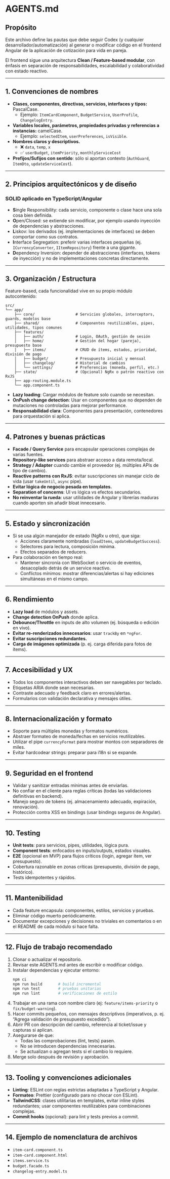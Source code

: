 # AGENTS.md

## Propósito  
Este archivo define las pautas que debe seguir Codex (y cualquier desarrollador/automatización) al generar o modificar código en el frontend Angular de la aplicación de cotización para vida en pareja.

El frontend sigue una arquitectura **Clean / Feature-based modular**, con énfasis en separación de responsabilidades, escalabilidad y colaboratividad con estado reactivo.

---

## 1. Convenciones de nombres  
- **Clases, componentes, directivas, servicios, interfaces y tipos:** PascalCase.  
  - Ejemplo: `ItemCardComponent`, `BudgetService`, `UserProfile`, `ChangelogEntry`.
- **Variables locales, parámetros, propiedades privadas y referencias a instancias:** camelCase.  
  - Ejemplo: `selectedItem`, `userPreferences`, `isVisible`.
- **Nombres claros y descriptivos.**  
  - ❌ `data`, `temp`, `x`  
  - ✅ `userBudget`, `itemPriority`, `monthlyServiceCost`
- **Prefijos/Sufijos con sentido**: sólo si aportan contexto (`AuthGuard`, `ItemDto`, `updateServiceCost`).

---

## 2. Principios arquitectónicos y de diseño  
### SOLID aplicado en TypeScript/Angular
- **S**ingle Responsibility: cada servicio, componente o clase hace una sola cosa bien definida.  
- **O**pen/Closed: se extiende sin modificar, por ejemplo usando inyección de dependencias y abstracciones.  
- **L**iskov: los derivados (ej. implementaciones de interfaces) se deben comportar como sus contratos.  
- **I**nterface Segregation: preferir varias interfaces pequeñas (ej. `ICurrencyConverter`, `IItemRepository`) frente a una gigante.  
- **D**ependency Inversion: depender de abstracciones (interfaces, tokens de inyección) y no de implementaciones concretas directamente.

---

## 3. Organización / Estructura  
Feature-based, cada funcionalidad vive en su propio módulo autocontenido:

```
src/
└── app/
    ├── core/                  # Servicios globales, interceptors, guards, modelos base
    ├── shared/                # Componentes reutilizables, pipes, utilidades, tipos comunes
    ├── features/
    │   ├── auth/              # Login, OAuth, gestión de sesión
    │   ├── home/              # Gestión del hogar (pareja), presupuesto base
    │   ├── items/             # CRUD de ítems, estados, prioridad, división de pago
    │   ├── budget/            # Presupuesto inicial y mensual
    │   ├── changelog/         # Historial de cambios
    │   └── settings/          # Preferencias (moneda, perfil, etc.)
    ├── state/                 # (Opcional) NgRx o patrón reactivo con RxJS
    ├── app-routing.module.ts
    └── app.component.ts
```

- **Lazy loading**: Cargar módulos de feature solo cuando se necesitan.  
- **OnPush change detection**: Usar en componentes que no dependen de mutaciones no controladas para mejorar performance.  
- **Responsabilidad clara**: Componentes para presentación, contenedores para orquestación si aplica.

---

## 4. Patrones y buenas prácticas  
- **Facade / Query Service** para encapsular operaciones complejas de varias fuentes.  
- **Repository-like services** para abstraer acceso a data remota/local.  
- **Strategy / Adapter** cuando cambie el proveedor (ej. múltiples APIs de tipo de cambio).  
- **Reactive patterns con RxJS**: evitar suscripciones sin manejar ciclo de vida (usar `takeUntil`, `async` pipe).  
- **Evitar lógica de negocio pesada en templates.**  
- **Separation of concerns**: UI vs lógica vs efectos secundarios.  
- **No reinventar la rueda**: usar utilidades de Angular y librerías maduras cuando aporten sin añadir bloat innecesario.

---

## 5. Estado y sincronización  
- Si se usa algún manejador de estado (NgRx u otro), que siga:
  - Acciones claramente nombradas (`loadItems`, `updateBudgetSuccess`).  
  - Selectores para lectura, composición mínima.  
  - Efectos separados de reducers.  
- Para colaboración en tiempo real:  
  - Mantener sincronía con WebSocket o servicio de eventos, desacoplado detrás de un service reactivo.  
  - Conflictos mínimos: mostrar diferencias/alertas si hay ediciones simultáneas en el mismo campo.

---

## 6. Rendimiento  
- **Lazy load** de módulos y assets.  
- **Change detection OnPush** donde aplica.  
- **Debounce/Throttle** en inputs de alto volumen (ej. búsqueda o edición en vivo).  
- **Evitar re-renderizados innecesarios**: usar `trackBy` en `*ngFor`.  
- **Evitar suscripciones redundantes.**  
- **Carga de imágenes optimizada** (p. ej. carga diferida para fotos de ítems).  

---

## 7. Accesibilidad y UX  
- Todos los componentes interactivos deben ser navegables por teclado.  
- Etiquetas ARIA donde sean necesarias.  
- Contraste adecuado y feedback claro en errores/alertas.  
- Formularios con validación declarativa y mensajes útiles.  

---

## 8. Internacionalización y formato  
- Soporte para múltiples monedas y formatos numéricos.  
- Abstraer formateo de moneda/fechas en servicios reutilizables.  
- Utilizar el pipe `currencyFormat` para mostrar montos con separadores de miles.
- Evitar hardcodear strings: preparar para i18n si se expande.  

---

## 9. Seguridad en el frontend  
- Validar y sanitizar entradas mínimas antes de enviarlas.  
- No confiar en el cliente para reglas críticas (todas las validaciones definitivas en backend).  
- Manejo seguro de tokens (ej. almacenamiento adecuado, expiración, renovación).  
- Protección contra XSS en bindings (usar bindings seguros de Angular).  

---

## 10. Testing  
- **Unit tests**: para servicios, pipes, utilidades, lógica pura.  
- **Component tests**: enfocados en inputs/outputs, estados visuales.  
- **E2E** (opcional en MVP) para flujos críticos (login, agregar ítem, ver presupuesto).  
- Cobertura razonable en zonas críticas (presupuesto, división de pago, histórico).  
- Tests idempotentes y rápidos.

---

## 11. Mantenibilidad  
- Cada feature encapsula: componentes, estilos, servicios y pruebas.  
- Eliminar código muerto periódicamente.  
- Documentar excepciones y decisiones no triviales en comentarios o en el README de cada módulo si hace falta.  

---

## 12. Flujo de trabajo recomendado  
1. Clonar o actualizar el repositorio.  
2. Revisar este AGENTS.md antes de escribir o modificar código.  
3. Instalar dependencias y ejecutar entorno:  
   ```bash
   npm ci
   npm run build       # build incremental
   npm run test        # pruebas unitarias
   npm run lint        # verificaciones de estilo
   ```  
4. Trabajar en una rama con nombre claro (ej: `feature/items-priority` o `fix/budget-warning`).  
5. Hacer commits pequeños, con mensajes descriptivos (imperativos, p. ej. “Agrega validación de presupuesto excedido”).  
6. Abrir PR con descripción del cambio, referencia al ticket/issue y capturas si aplican.  
7. Asegurarse de que:
   - Todas las comprobaciones (lint, tests) pasen.  
   - No se introducen dependencias innecesarias.  
   - Se actualizan o agregan tests si el cambio lo requiere.  
8. Merge solo después de revisión y aprobación.  

---

## 13. Tooling y convenciones adicionales  
- **Linting**: ESLint con reglas estrictas adaptadas a TypeScript y Angular.  
- **Formateo**: Prettier (configurado para no chocar con ESLint).  
- **TailwindCSS**: clases utilitarias en templates, evitar inline styles redundantes; usar componentes reutilizables para combinaciones complejas.  
- **Commit hooks** (opcional): para lint y tests previos a commit.  

---

## 14. Ejemplo de nomenclatura de archivos  
- `item-card.component.ts`  
- `item-card.component.html`  
- `items.service.ts`  
- `budget.facade.ts`  
- `changelog-entry.model.ts`  
